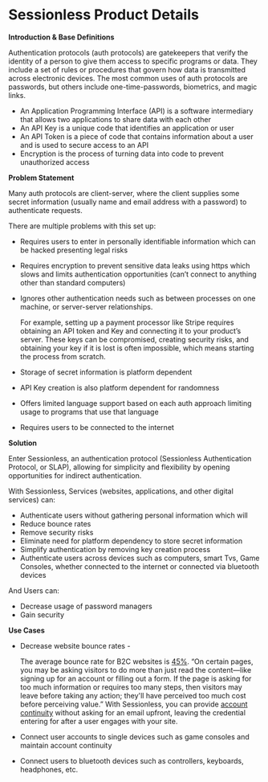 # Sessionless Product Details

**Introduction & Base Definitions**


Authentication protocols (auth protocols) are gatekeepers that verify the identity of a person to give them access to specific programs or data. They include a set of rules or procedures that govern how data is transmitted across electronic devices. The most common uses of auth protocols are passwords, but others include one-time-passwords, biometrics, and magic links. 

- An Application Programming Interface (API) is  a software intermediary that allows two  applications to share data with each other
- An API Key is  a unique code that identifies an application or user
- An API Token is a piece of code that contains information about a user and is used to secure access to an API
- Encryption is the process of turning data into code to prevent unauthorized access

**Problem Statement**

Many auth protocols are client-server, where the client supplies some secret information (usually name and email address with a password) to authenticate requests.

There are multiple problems with this set up:
- Requires users to enter in personally identifiable information which can be hacked presenting legal risks 
- Requires encryption to prevent sensitive data leaks using https which slows and limits authentication opportunities (can’t connect to anything other than standard computers)
- Ignores other authentication needs such as between processes on one machine, or server-server relationships. 

	For example, setting up a payment processor like Stripe requires obtaining an API token and Key and connecting it to your product’s server. These keys can be compromised, creating security risks, and obtaining your key if it is lost is often impossible, which means starting the process from scratch.
- Storage of secret information is platform dependent
- API Key creation is also platform dependent for randomness
- Offers limited language support based on each auth approach limiting usage to programs that use that language
- Requires users to be connected to the internet

**Solution**

Enter Sessionless, an authentication protocol (Sessionless Authentication Protocol, or SLAP), allowing for simplicity and flexibility by opening opportunities for indirect authentication. 

With Sessionless, Services (websites, applications, and other digital services) can:
- Authenticate users without gathering personal information which will
- Reduce bounce rates
- Remove security risks
- Eliminate need for platform dependency to store secret information
- Simplify authentication by removing key creation process 
- Authenticate users across devices such as computers, smart Tvs, Game Consoles, whether connected to the internet or connected via bluetooth devices

And Users can:
- Decrease usage of password managers
- Gain security 

**Use Cases**
- Decrease website bounce rates - 

	The average bounce rate for B2C websites is [45%](https://www.fullstory.com/blog/what-is-a-good-bounce-rate/). “On certain pages, you may be asking visitors to do more than just read the content—like signing up for an account or filling out a form. If the page is asking for too much information or requires too many steps, then visitors may leave before taking any action; they'll have perceived too much cost before perceiving value.” With Sessionless, you can provide [account continuity](https://github.com/planet-nine-app/sessionless/blob/main/docs/Authentication-and-identity.md) without asking for an email upfront, leaving the credential entering for after a user engages with your site.
- Connect user accounts to single devices such as game consoles and maintain account continuity
- Connect users to bluetooth devices such as controllers, keyboards, headphones, etc. 

